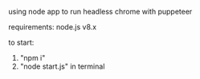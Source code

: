 using node app to run headless chrome with puppeteer

requirements:
node.js v8.x

to start: 
1. "npm i"
2. "node start.js" in terminal

